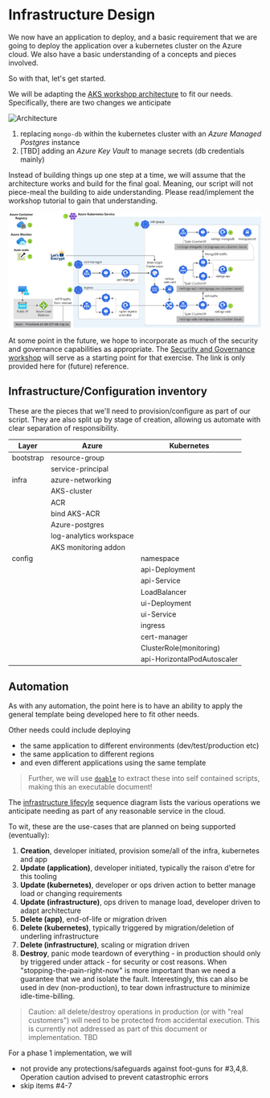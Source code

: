 # Infrastructure Design

We now have an application to deploy, and a basic requirement that we are going to deploy
the application over a kubernetes cluster on the Azure cloud. We also have a basic understanding of a concepts and pieces involved.

So with that, let's get started.

We will be adapting the [AKS workshop architecture](https://docs.microsoft.com/en-us/learn/modules/aks-workshop/01-introduction) to fit our needs. Specifically, there are two changes we anticipate

![Architecture](./images/02_aks_workshop.svg)

1. replacing `mongo-db` within the kubernetes cluster with an _Azure Managed Postgres_ instance
2. [TBD] adding an _Azure Key Vault_ to manage secrets (db credentials mainly)

Instead of building things up one step at a time, we will assume that the architecture works
and build for the final goal. Meaning, our script will not piece-meal the building to aide understanding. Please read/implement the workshop tutorial to gain that understanding.

![Reference architecture](./docs/images/02_aks_workshop.svg)

At some point in the future, we hope to incorporate as much of the security and governance capabilities as appropriate. The [Security and Governance workshop](https://github.com/Azure/sg-aks-workshop) will serve as a starting point for that exercise. The link is only provided here for (future) reference.

## Infrastructure/Configuration inventory

These are the pieces that we'll need to provision/configure as part of our script.
They are also split up by stage of creation, allowing us automate with clear separation
of responsibility.

| Layer     | Azure                   | Kubernetes                  |
| --------- | ----------------------- | --------------------------- |
| bootstrap | resource-group          |                             |
|           | service-principal       |                             |
| infra     | azure-networking        |                             |
|           | AKS-cluster             |                             |
|           | ACR                     |                             |
|           | bind AKS-ACR            |                             |
|           | Azure-postgres          |                             |
|           | log-analytics workspace |                             |
|           | AKS monitoring addon    |                             |
| config    |                         | namespace                   |
|           |                         | api-Deployment              |
|           |                         | api-Service                 |
|           |                         | LoadBalancer                |
|           |                         | ui-Deployment               |
|           |                         | ui-Service                  |
|           |                         | ingress                     |
|           |                         | cert-manager                |
|           |                         | ClusterRole(monitoring)     |
|           |                         | api-HorizontalPodAutoscaler |

## Automation

As with any automation, the point here is to have an ability to apply the general template being developed here to fit other needs.

Other needs could include deploying

- the same application to different environments (dev/test/production etc)
- the same application to different regions
- and even different applications using the same template

> Further, we will use [`doable`](https://github.com/acuity-sr/doable) to extract these into self contained scripts, making this an executable document!

The [infrastructure lifecyle](#infrastructure-lifecycle) sequence diagram lists the various operations we anticipate needing as part of any reasonable service in the cloud.

To wit, these are the use-cases that are planned on being supported (eventually):

1. **Creation**, developer initiated, provision some/all of the infra, kubernetes and app
2. **Update (application)**, developer initiated, typically the raison d'etre for this tooling
3. **Update (kubernetes)**, developer or ops driven action to better manage load or changing requirements
4. **Update (infrastructure)**, ops driven to manage load, developer driven to adapt architecture
5. **Delete (app)**, end-of-life or migration driven
6. **Delete (kubernetes)**, typically triggered by migration/deletion of underling infrastructure
7. **Delete (infrastructure)**, scaling or migration driven
8. **Destroy**, panic mode teardown of everything - in production should only by triggered under attack - for security or cost reasons. When "stopping-the-pain-right-now" is more important than we need a guarantee that we and isolate the fault. Interestingly, this can also be used in dev (non-production), to tear down infrastructure to minimize idle-time-billing.

> Caution: all delete/destroy operations in production (or with "real customers") will need to be protected from accidental execution. This is currently not addressed as part of this document or implementation. TBD

For a phase 1 implementation, we will

- not provide any protections/safeguards against foot-guns for #3,4,8. Operation caution advised to prevent catastrophic errors
- skip items #4-7
